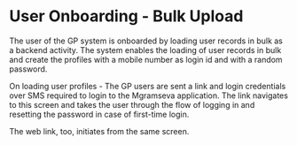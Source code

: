 # User Onboarding - Bulk Upload

The user of the GP system is onboarded by loading user records in bulk as a backend activity. The system enables the loading of user records in bulk and create the profiles with a mobile number as login id and with a random password.

On loading user profiles - The GP users are sent a link and login credentials over SMS required to login to the Mgramseva application. The link navigates to this screen and takes the user through the flow of logging in and resetting the password in case of first-time login.

The web link, too, initiates from the same screen.

